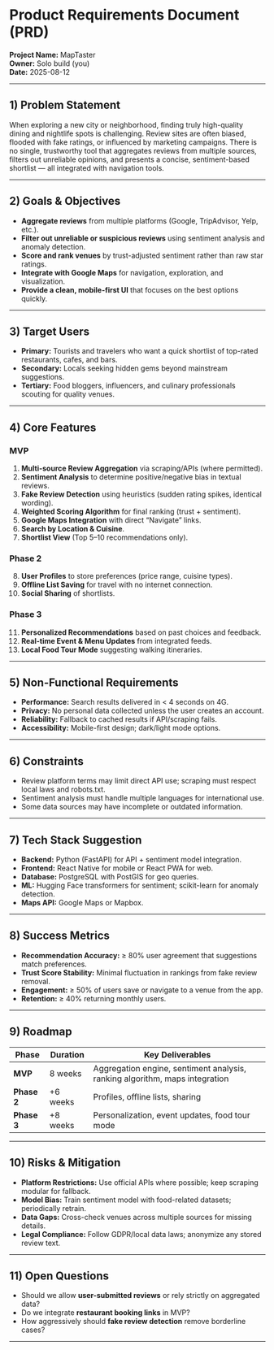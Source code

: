 # Product Requirements Document (PRD)
**Project Name:** MapTaster  
**Owner:** Solo build (you)  
**Date:** 2025-08-12  

---

## 1) Problem Statement
When exploring a new city or neighborhood, finding truly high-quality dining and nightlife spots is challenging. Review sites are often biased, flooded with fake ratings, or influenced by marketing campaigns. There is no single, trustworthy tool that aggregates reviews from multiple sources, filters out unreliable opinions, and presents a concise, sentiment-based shortlist — all integrated with navigation tools.

---

## 2) Goals & Objectives
- **Aggregate reviews** from multiple platforms (Google, TripAdvisor, Yelp, etc.).  
- **Filter out unreliable or suspicious reviews** using sentiment analysis and anomaly detection.  
- **Score and rank venues** by trust-adjusted sentiment rather than raw star ratings.  
- **Integrate with Google Maps** for navigation, exploration, and visualization.  
- **Provide a clean, mobile-first UI** that focuses on the best options quickly.

---

## 3) Target Users
- **Primary:** Tourists and travelers who want a quick shortlist of top-rated restaurants, cafes, and bars.  
- **Secondary:** Locals seeking hidden gems beyond mainstream suggestions.  
- **Tertiary:** Food bloggers, influencers, and culinary professionals scouting for quality venues.

---

## 4) Core Features

### MVP
1. **Multi-source Review Aggregation** via scraping/APIs (where permitted).  
2. **Sentiment Analysis** to determine positive/negative bias in textual reviews.  
3. **Fake Review Detection** using heuristics (sudden rating spikes, identical wording).  
4. **Weighted Scoring Algorithm** for final ranking (trust + sentiment).  
5. **Google Maps Integration** with direct “Navigate” links.  
6. **Search by Location & Cuisine**.  
7. **Shortlist View** (Top 5–10 recommendations only).

### Phase 2
8. **User Profiles** to store preferences (price range, cuisine types).  
9. **Offline List Saving** for travel with no internet connection.  
10. **Social Sharing** of shortlists.

### Phase 3
11. **Personalized Recommendations** based on past choices and feedback.  
12. **Real-time Event & Menu Updates** from integrated feeds.  
13. **Local Food Tour Mode** suggesting walking itineraries.

---

## 5) Non-Functional Requirements
- **Performance:** Search results delivered in < 4 seconds on 4G.  
- **Privacy:** No personal data collected unless the user creates an account.  
- **Reliability:** Fallback to cached results if API/scraping fails.  
- **Accessibility:** Mobile-first design; dark/light mode options.

---

## 6) Constraints
- Review platform terms may limit direct API use; scraping must respect local laws and robots.txt.  
- Sentiment analysis must handle multiple languages for international use.  
- Some data sources may have incomplete or outdated information.

---

## 7) Tech Stack Suggestion
- **Backend:** Python (FastAPI) for API + sentiment model integration.  
- **Frontend:** React Native for mobile or React PWA for web.  
- **Database:** PostgreSQL with PostGIS for geo queries.  
- **ML:** Hugging Face transformers for sentiment; scikit-learn for anomaly detection.  
- **Maps API:** Google Maps or Mapbox.

---

## 8) Success Metrics
- **Recommendation Accuracy:** ≥ 80% user agreement that suggestions match preferences.  
- **Trust Score Stability:** Minimal fluctuation in rankings from fake review removal.  
- **Engagement:** ≥ 50% of users save or navigate to a venue from the app.  
- **Retention:** ≥ 40% returning monthly users.

---

## 9) Roadmap

| Phase     | Duration  | Key Deliverables |
|-----------|-----------|------------------|
| **MVP**   | 8 weeks   | Aggregation engine, sentiment analysis, ranking algorithm, maps integration |
| **Phase 2** | +6 weeks | Profiles, offline lists, sharing |
| **Phase 3** | +8 weeks | Personalization, event updates, food tour mode |

---

## 10) Risks & Mitigation
- **Platform Restrictions:** Use official APIs where possible; keep scraping modular for fallback.  
- **Model Bias:** Train sentiment model with food-related datasets; periodically retrain.  
- **Data Gaps:** Cross-check venues across multiple sources for missing details.  
- **Legal Compliance:** Follow GDPR/local data laws; anonymize any stored review text.

---

## 11) Open Questions
- Should we allow **user-submitted reviews** or rely strictly on aggregated data?  
- Do we integrate **restaurant booking links** in MVP?  
- How aggressively should **fake review detection** remove borderline cases?

---
